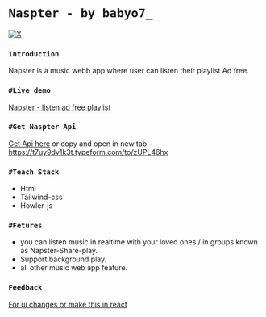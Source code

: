 # `Naspter - by babyo7_`
[![X](https://img.shields.io/badge/X-%23000000.svg?style=for-the-badge&logo=X&logoColor=white)](https://twitter.com/tanmay11117)
### ``Introduction``

Napster is a music webb app where user can listen their playlist Ad free.

### ``#Live demo``

[Napster - listen ad free playlist](https://your-napster.vercel.app)

### ``#Get Naspter Api``

[Get Api here](https://t7uy9dv1k3t.typeform.com/to/zUPL46hx?typeform-source=twitter-button )
or copy and open in new tab - https://t7uy9dv1k3t.typeform.com/to/zUPL46hx

### ``#Teach Stack``

- Html
- Tailwind-css
- Howler-js

### ``#Fetures``

- you can listen music in realtime with your loved ones / in groups known as Napster-Share-play.
- Support background play.
- all other music web app feature.

### ``Feedback``
[For ui changes or make this in react](https://ngl.up.railway.app/babyo7)
